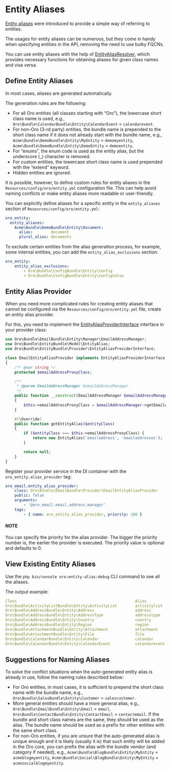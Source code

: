 <a id="entity-aliases"></a>

# Entity Aliases

<a href="https://github.com/oroinc/platform/blob/master/src/Oro/Bundle/EntityBundle/Model/EntityAlias.php" target="_blank">Entity aliases</a> were introduced to provide a simple way of referring to entities.

The usages for entity aliases can be numerous, but they come in handy when specifying entities in the API, removing the need to use bulky FQCNs.

You can use entity aliases with the help of <a href="https://github.com/oroinc/platform/blob/master/src/Oro/Bundle/EntityBundle/ORM/EntityAliasResolver.php" target="_blank">EntityAliasResolver</a>, which provides necessary functions for obtaining aliases for given class names and visa versa.

## Define Entity Aliases

In most cases, aliases are generated automatically.

The generation rules are the following:

- For all Oro entities (all classes starting with “Oro”), the lowercase short class name is used, e.g., `Oro\Bundle\CalendarBundle\Entity\CalendarEvent` = `calendarevent`.
- For non-Oro (3-rd party) entities, the bundle name is prepended to the short class name if it does not already start with the bundle name, e.g., `Acme\Bundle\DemoBundle\Entity\MyEntity` = `demomyentity`, `Acme\Bundle\DemoBundle\Entity\DemoEntity` = `demoentity`.
- For “enums”, the enum code is used as the entity alias, but the underscore (_) character is removed.
- For custom entities, the lowercase short class name is used prepended with the “extend” keyword.
- Hidden entities are ignored.

It is possible, however, to define custom rules for entity aliases in the `Resources/config/oro/entity.yml` configuration file.
This can help avoid naming conflicts or make entity aliases more readable or user-friendly.

You can explicitly define aliases for a specific entity in the `entity_aliases` section of `Resources/config/oro/entity.yml`:

```yaml
oro_entity:
  entity_aliases:
    Acme\Bundle\DemoBundle\Entity\Document:
      alias:        document
      plural_alias: documents
```

To exclude certain entities from the alias generation process, for example, some internal entities, you can add the `entity_alias_exclusions` section:

```yaml
oro_entity:
    entity_alias_exclusions:
        - Oro\Bundle\ConfigBundle\Entity\Config
        - Oro\Bundle\ConfigBundle\Entity\ConfigValue
```

## Entity Alias Provider

When you need more complicated rules for creating entity aliases that cannot be configured via the `Resources/config/oro/entity.yml` file, create an entity alias provider.

For this, you need to implement the <a href="https://github.com/oroinc/platform/blob/master/src/Oro/Bundle/EntityBundle/Provider/EntityAliasProviderInterface.php" target="_blank">EntityAliasProviderInterface</a> interface in your provider class:

```php
use Oro\Bundle\EmailBundle\Entity\Manager\EmailAddressManager;
use Oro\Bundle\EntityBundle\Model\EntityAlias;
use Oro\Bundle\EntityBundle\Provider\EntityAliasProviderInterface;

class EmailEntityAliasProvider implements EntityAliasProviderInterface
{
    /** @var string */
    protected $emailAddressProxyClass;

    /**
     * @param EmailAddressManager $emailAddressManager
     */
    public function __construct(EmailAddressManager $emailAddressManager)
    {
        $this->emailAddressProxyClass = $emailAddressManager->getEmailAddressProxyClass();
    }

    #[\Override]
    public function getEntityAlias($entityClass)
    {
        if ($entityClass === $this->emailAddressProxyClass) {
            return new EntityAlias('emailaddress', 'emailaddresses');
        }

        return null;
    }
}
```

Register your provider service in the DI container with the `oro_entity.alias_provider` tag:

```yaml
oro_email.entity_alias_provider:
    class: Oro\Bundle\EmailBundle\Provider\EmailEntityAliasProvider
    public: false
    arguments:
        - '@oro_email.email.address.manager'
    tags:
        - { name: oro_entity.alias_provider, priority: 100 }
```

#### NOTE
You can specify the priority for the alias provider. The bigger the priority number is, the earlier the provider is executed. The priority value is optional and defaults to 0.

## View Existing Entity Aliases

Use the `php bin/console oro:entity-alias:debug` CLI command to see all the aliases.

The output example:

```yaml
Class                                                    Alias                  Plural Alias
Oro\Bundle\ActivityListBundle\Entity\ActivityList        activitylist           activitylists
Oro\Bundle\AddressBundle\Entity\Address                  address                addresses
Oro\Bundle\AddressBundle\Entity\AddressType              addresstype            addresstypes
Oro\Bundle\AddressBundle\Entity\Country                  country                countries
Oro\Bundle\AddressBundle\Entity\Region                   region                 regions
Oro\Bundle\AttachmentBundle\Entity\Attachment            attachment             attachments
Oro\Bundle\AttachmentBundle\Entity\File                  file                   files
Oro\Bundle\CalendarBundle\Entity\Calendar                calendar               calendars
Oro\Bundle\CalendarBundle\Entity\CalendarEvent           calendarevent          calendarevents
```

## Suggestions for Naming Aliases

To solve the conflict situations when the auto-generated entity alias is already in use, follow the naming rules described below:

- For Oro entities, in most cases, it is sufficient to prepend the short class name with the bundle name, e.g., `Oro\Bundle\SalesBundle\Entity\Customer` = `salescustomer`.
- More general entities should have a more general alias, e.g., `Oro\Bundle\EmailBundle\Entity\Email` = `email`, `Oro\Bundle\ContactBundle\Entity\ContactEmail` = `contactemail`. If the bundle and short class names are the same, they should be used as the alias. The bundle name should be used as a prefix for other entities with the same short class.
- For non-Oro entities, if you are unsure that the auto-generated alias is unique enough and it is likely (usually it is) that such entity will be added in the Oro core, you can prefix the alias with the bundle vendor (and category if needed), e.g., `Acme\Bundle\BlogBundle\Entity\MyEntity` = `acmeblogmyentity`, `Acme\Bundle\Social\BlogBundle\Entity\MyEntity` = `acmesocialblogmyentity`.

<!-- Frontend -->
